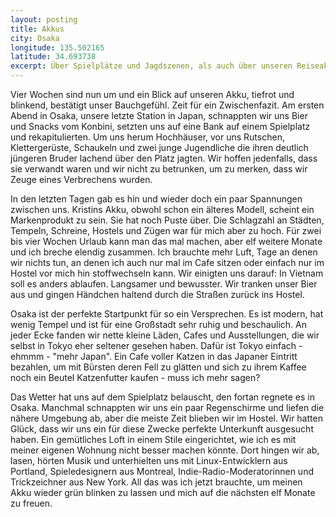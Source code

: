 ```yaml
---
layout: posting
title: Akkus
city: Osaka
longitude: 135.502165
latitude: 34.693738
excerpt: Über Spielplätze und Jagdszenen, als auch über unseren Reiseakku und zukünftiges Reiseverhalten.
---
```


Vier Wochen sind nun um und ein Blick auf unseren Akku, tiefrot und blinkend, bestätigt unser Bauchgefühl. Zeit für ein Zwischenfazit. Am ersten Abend in Osaka, unsere letzte Station in Japan, schnappten wir uns Bier und Snacks vom Konbini, setzten uns auf eine Bank auf einem Spielplatz und rekapitulierten. Um uns herum Hochhäuser, vor uns Rutschen, Klettergerüste, Schaukeln und zwei junge Jugendliche die ihren deutlich jüngeren Bruder lachend über den Platz jagten. Wir hoffen jedenfalls, dass sie verwandt waren und wir nicht zu betrunken, um zu merken, dass wir Zeuge eines Verbrechens wurden.

In den letzten Tagen gab es hin und wieder doch ein paar Spannungen zwischen uns. Kristins Akku, obwohl schon ein älteres Modell, scheint ein Markenprodukt zu sein. Sie hat noch Puste über. Die Schlagzahl an Städten, Tempeln, Schreine, Hostels und Zügen war für mich aber zu hoch. Für zwei bis vier Wochen Urlaub kann man das mal machen, aber elf weitere Monate und ich breche elendig zusammen. Ich brauchte mehr Luft, Tage an denen wir nichts tun, an denen ich auch nur mal im Cafe sitzen oder einfach nur im Hostel vor mich hin stoffwechseln kann. Wir einigten uns darauf: In Vietnam soll es anders ablaufen. Langsamer und bewusster. Wir tranken unser Bier aus und gingen Händchen haltend durch die Straßen zurück ins Hostel.

<!-- images -->

Osaka ist der perfekte Startpunkt für so ein Versprechen. Es ist modern, hat wenig Tempel und ist für eine Großstadt sehr ruhig und beschaulich. An jeder Ecke fanden wir nette kleine Läden, Cafes und Ausstellungen, die wir selbst in Tokyo eher seltener gesehen haben. Dafür ist Tokyo einfach - ehmmm - "mehr Japan". Ein Cafe voller Katzen in das Japaner Eintritt bezahlen, um mit Bürsten deren Fell zu glätten und sich zu ihrem Kaffee noch ein Beutel Katzenfutter kaufen - muss ich mehr sagen?

Das Wetter hat uns auf dem Spielplatz belauscht, den fortan regnete es in Osaka. Manchmal schnappten wir uns ein paar Regenschirme und liefen die nähere Umgebung ab, aber die meiste Zeit blieben wir im Hostel. Wir hatten Glück, dass wir uns ein für diese Zwecke perfekte Unterkunft ausgesucht haben. Ein gemütliches Loft in einem Stile eingerichtet, wie ich es mit meiner eigenen Wohnung nicht besser machen könnte. Dort hingen wir ab, lasen, hörten Musik und unterhielten uns mit Linux-Entwicklern aus Portland, Spieledesignern aus Montreal, Indie-Radio-Moderatorinnen und Trickzeichner aus New York. All das was ich jetzt brauchte, um meinen Akku wieder grün blinken zu lassen und mich auf die nächsten elf Monate zu freuen.
